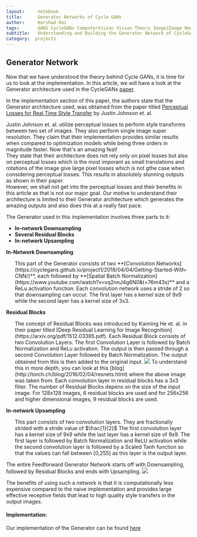 ```yaml
---
layout:     notebook
title:      Generator Networks of Cycle GANs
author:     Harshad Rai
tags:       GANS CycleGANs ComputerVision Vision Theory Image2Image NeuralNetwork DeepLearning
subtitle:   Understanding and Building the Generator Network of CycleGANs
category:  project1
---
```



## Generator Network

Now that we have understood the theory behind Cycle GANs, it is time for us to look at the implementation. In this article, we will have a look at the Generator architecture used in the CycleGANs [paper](https://arxiv.org/pdf/1703.10593.pdf).

In the implementation section of this paper, the authors state that the Generator architecture used, was obtained from the paper titled [Perceptual Losses for Real Time Style Transfer](https://arxiv.org/abs/1603.08155) by Justin Johnson et. al.

Justin Johnson et. al. utilize perceptual losses to perform style transforms between two set of images. They also perform single image super resolution. They claim that their implementation provides similar results when compared to optimization models while being three orders in magnitude faster. Now that's an amazing feat!  
They state that their architecture does not rely only on pixel losses but also on perceptual losses which is the most imporant as small translations and rotations of the image give large pixel losses which is not gthe case when considering perceptual losses. This results in absolutely stunning outputs as shown in their paper.  
However, we shall not get into the perceptual losses and their benefits in this article as that is not our major goal. Our motive to understand their architecture is limited to their Generator architecture which generates the amazing outputs and also does this at a really fast pace.

The Generator used in this implementation involves three parts to it:
<ul>
    <li> <b>In-network Downsampling</b> </li>
    <li> <b>Several Residual Blocks</b> </li>
    <li> <b>In-network Upsampling</b> </li>
    </ul>
    

<b>In-Network Downsampling</b>  
<ul>
    This part of the Generator consists of two **[Convolution Networks](https://cyclegans.github.io/project1/2018/04/04/Getting-Started-With-CNN/)**, each followed by **[Spatial Batch Normalization](https://www.youtube.com/watch?v=vq2nnJ4g6N0&amp;t=76m43s)** and a ReLu activation function.  
    Each convolution network uses a stride of 2 so that downsampling can occur.  
    The first layer has a kernel size of 9x9 while the second layer has a kernel size of 3x3.
    </ul>
<b>Residual Blocks</b>
<ul>
    The concept of Residual Blocks was introduced by Kaiming He et. al. in their paper titled [Deep Residual Learning for Image Recognition](https://arxiv.org/pdf/1512.03385.pdf).  
    Each Residual Block consists of two Convolution Layers. The first Convolution Layer is followed by Batch Normalization and ReLu activation. The output is then passed through a second Convolution Layer followed by Batch Normalization. The output obtained from this is then added to the original input.  
    <img src= "{{ "/img/Harshad/ResidualBlock.png " | prepend: site.baseurl }}" >
    To understand this in more depth, you can look at this [blog](http://torch.ch/blog/2016/02/04/resnets.html) where the above image was taken from.  
    Each convolution layer in residual blocks has a 3x3 filter.  
    The number of Residual Blocks depens on the size of the input image. For 128x128 images, 6 residual blocks are used and for 256x256 and higher dimensional images, 9 residual blocks are used.
    </ul>
<b>In-network Upsampling</b>
<ul>
    This part consists of two convolution layers.  
    They are fractionally strided with a stride value of $\frac{1}{2}$
    The first convolution layer has a kernel size of 9x9 while the last layer has a kernel size of 9x9.  
    The first layer is followed by Batch Normalization and ReLU activation while the second convolution layer is followed by a Scaled Tanh function so that the values can fall between [0,255] as this layer is the output layer.
    </ul>
The entire Feedforward Generator Network starts off with Downsampling, followed by Residual Blocks and ends with Upsampling.
<img src= "{{ "/img/Harshad/Generator.png " | prepend: site.baseurl }}" style="width: x%; margin-left: y%; margin-right: z%;">

The benefits of using such a network is that it is computationally less expensive compared to the naive implementation and provides large effective receptive fields that lead to high quality style transfers in the output images.


#### Implementation:
Our implementation of the Generator can be found [here](https://github.com/CycleGANS/CS543CycleGANsProject/blob/master/Generator.py)
